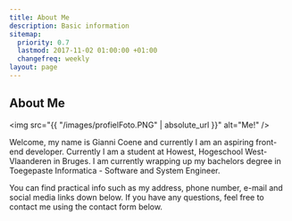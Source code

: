 ```yaml
---
title: About Me
description: Basic information
sitemap:
  priority: 0.7
  lastmod: 2017-11-02 01:00:00 +01:00
  changefreq: weekly
layout: page
---
```


## About Me

<span class="image left"><img src="{{ "/images/profielFoto.PNG" | absolute_url }}" alt="Me!" /></span>

Welcome, my name is Gianni Coene and currently I am an aspiring front-end developer. Currently I am a student at Howest, Hogeschool West-Vlaanderen in Bruges.
I am currently wrapping up my bachelors degree in Toegepaste Informatica - Software and System Engineer.

You can find practical info such as my address, phone number, e-mail and social media links down below.
If you have any questions, feel free to contact me using the contact form below.
